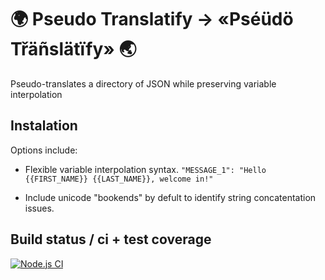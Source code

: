 # :earth_africa: Pseudo Translatify → «Pséüdö Třäñslätïfy» :earth_asia:

Pseudo-translates a directory of JSON while preserving variable interpolation

## Instalation

Options include:

* Flexible variable interpolation syntax. `"MESSAGE_1": "Hello {{FIRST_NAME}} {{LAST_NAME}}, welcome in!"`

* Include unicode "bookends" by defult to identify string concatentation issues.

## Build status / ci + test coverage

[![Node.js CI](https://github.com/rorsini/pseudo-translate-json/workflows/Node.js%20CI/badge.svg)](https://github.com/rorsini/pseudo-translate-json/actions?query=workflow%3A%22Node.js+CI%22)


